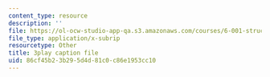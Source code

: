 ```yaml
---
content_type: resource
description: ''
file: https://ol-ocw-studio-app-qa.s3.amazonaws.com/courses/6-001-structure-and-interpretation-of-computer-programs-spring-2005/86cf45b23b295d4d81c0c86e1953cc10_V_7mmwpgJHU.vtt
file_type: application/x-subrip
resourcetype: Other
title: 3play caption file
uid: 86cf45b2-3b29-5d4d-81c0-c86e1953cc10
---
```

